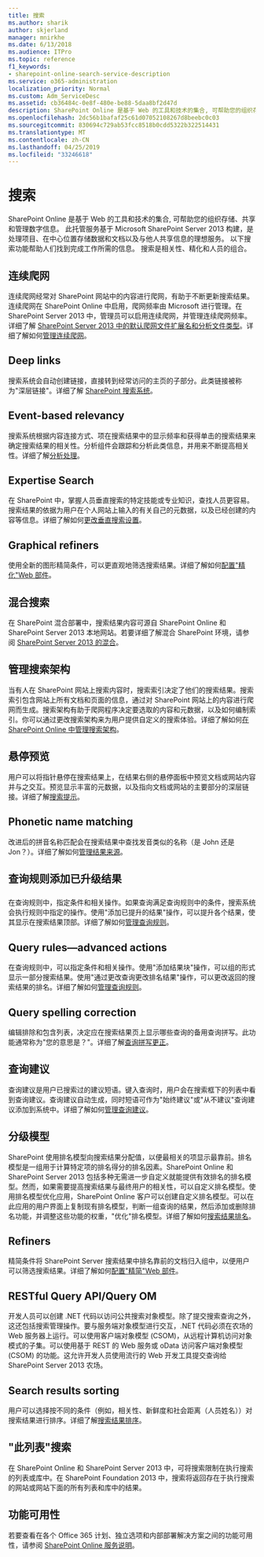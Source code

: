 ```yaml
---
title: 搜索
ms.author: sharik
author: skjerland
manager: mnirkhe
ms.date: 6/13/2018
ms.audience: ITPro
ms.topic: reference
f1_keywords:
- sharepoint-online-search-service-description
ms.service: o365-administration
localization_priority: Normal
ms.custom: Adm_ServiceDesc
ms.assetid: cb36484c-0e8f-480e-be88-5daa8bf2d47d
description: SharePoint Online 是基于 Web 的工具和技术的集合, 可帮助您的组织存储、共享和管理数字信息。 此托管服务基于 Microsoft SharePoint Server 2013 构建，是处理项目、在中心位置存储数据和文档以及与他人共享信息的理想服务。 以下搜索功能帮助人们找到完成工作所需的信息。 搜索是相关性、精化和人员的组合。
ms.openlocfilehash: 2dc56b1bafaf25c61d07052108267d8beebc0c03
ms.sourcegitcommit: 830694c729ab53fcc8518b0cdd5322b322514431
ms.translationtype: MT
ms.contentlocale: zh-CN
ms.lasthandoff: 04/25/2019
ms.locfileid: "33246618"
---
```

# <a name="search"></a>搜索

SharePoint Online 是基于 Web 的工具和技术的集合, 可帮助您的组织存储、共享和管理数字信息。 此托管服务基于 Microsoft SharePoint Server 2013 构建，是处理项目、在中心位置存储数据和文档以及与他人共享信息的理想服务。 以下搜索功能帮助人们找到完成工作所需的信息。 搜索是相关性、精化和人员的组合。
  
## <a name="continuous-crawls"></a>连续爬网
<a name="bkmk_ContinuousCrawl"> </a>

连续爬网经常对 SharePoint 网站中的内容进行爬网，有助于不断更新搜索结果。连续爬网在 SharePoint Online 中启用，爬网频率由 Microsoft 进行管理。在 SharePoint Server 2013 中，管理员可以启用连续爬网，并管理连续爬网频率。详细了解 [SharePoint Server 2013 中的默认爬网文件扩展名和分析文件类型](https://technet.microsoft.com/en-us/library/jj219530.aspx)。详细了解如何[管理连续爬网](https://go.microsoft.com/fwlink/?LinkID=271001)。
  
## <a name="deep-links"></a>Deep links
<a name="bkmk_DeepLink"> </a>

搜索系统会自动创建链接，直接转到经常访问的主页的子部分。此类链接被称为"深层链接"。详细了解 [SharePoint 搜索系统](https://go.microsoft.com/fwlink/p/?LinkId=286608)。
  
## <a name="event-based-relevancy"></a>Event-based relevancy
<a name="bkmk_EventBasedRelevancy"> </a>

搜索系统根据内容连接方式、项在搜索结果中的显示频率和获得单击的搜索结果来确定搜索结果的相关性。分析组件会跟踪和分析此类信息，并用来不断提高相关性。详细了解[分析处理](https://go.microsoft.com/fwlink/?LinkID=271000)。
  
## <a name="expertise-search"></a>Expertise Search
<a name="bkmk_ExpertiseSearch"> </a>

在 SharePoint 中，掌握人员垂直搜索的特定技能或专业知识，查找人员更容易。搜索结果的依据为用户在个人网站上输入的有关自己的元数据，以及已经创建的内容等信息。详细了解如何[更改垂直搜索设置](https://go.microsoft.com/fwlink/p/?LinkId=286610)。
  
## <a name="graphical-refiners"></a>Graphical refiners
<a name="bkmk_GraphicalRefiners"> </a>

使用全新的图形精简条件，可以更直观地筛选搜索结果。详细了解如何[配置"精化"Web 部件](https://go.microsoft.com/fwlink/?LinkId=271017)。
  
## <a name="hybrid-search"></a>混合搜索
<a name="bkmk_HybridSearch"> </a>

在 SharePoint 混合部署中，搜索结果内容可源自 SharePoint Online 和 SharePoint Server 2013 本地网站。若要详细了解混合 SharePoint 环境，请参阅 [SharePoint Server 2013 的混合](https://go.microsoft.com/fwlink/?LinkId=275765)。
  
## <a name="manage-search-schema"></a>管理搜索架构
<a name="bkmk_manage_search_schema"> </a>

当有人在 SharePoint 网站上搜索内容时，搜索索引决定了他们的搜索结果。搜索索引包含网站上所有文档和页面的信息，通过对 SharePoint 网站上的内容进行爬网而生成。搜索架构有助于爬网程序决定要选取的内容和元数据，以及如何编制索引。你可以通过更改搜索架构来为用户提供自定义的搜索体验。详细了解如何[在 SharePoint Online 中管理搜索架构](https://go.microsoft.com/fwlink/p/?LinkId=392427)。
  
## <a name="on-hover-preview"></a>悬停预览
<a name="bkmk_Quickpreview"> </a>

用户可以将指针悬停在搜索结果上，在结果右侧的悬停面板中预览文档或网站内容并与之交互。预览显示丰富的元数据，以及指向文档或网站的主要部分的深层链接。详细了解[搜索提示](https://go.microsoft.com/fwlink/p/?LinkId=286614)。
  
## <a name="phonetic-name-matching"></a>Phonetic name matching
<a name="bkmk_PhoneticNameMatching"> </a>

改进后的拼音名称匹配会在搜索结果中查找发音类似的名称（是 John 还是 Jon？）。详细了解如何[管理结果来源](https://go.microsoft.com/fwlink/p/?LinkId=286609)。
  
## <a name="query-rulesadd-promoted-results"></a>查询规则添加已升级结果
<a name="bkmk_QueryRulesAddpromotedresults"> </a>

在查询规则中，指定条件和相关操作。如果查询满足查询规则中的条件，搜索系统会执行规则中指定的操作。使用"添加已提升的结果"操作，可以提升各个结果，使其显示在搜索结果顶部。详细了解如何[管理查询规则](https://go.microsoft.com/fwlink/p/?LinkId=286607)。
  
## <a name="query-rulesadvanced-actions"></a>Query rules—advanced actions
<a name="bkmk_UserRulesAdvancedActions"> </a>

在查询规则中，可以指定条件和相关操作。使用"添加结果块"操作，可以组的形式显示一部分搜索结果。使用"通过更改查询更改排名结果"操作，可以更改返回的搜索结果的排名。详细了解如何[管理查询规则](https://go.microsoft.com/fwlink/p/?LinkId=286607)。
  
## <a name="query-spelling-correction"></a>Query spelling correction
<a name="bkmk_QuerySpellingCorrection"> </a>

编辑排除和包含列表，决定应在搜索结果页上显示哪些查询的备用查询拼写。此功能通常称为"您的意思是？"。详细了解[查询拼写更正](https://go.microsoft.com/fwlink/?LinkId=271221)。
  
## <a name="query-suggestions"></a>查询建议
<a name="bkmk_Querysuggestions"> </a>

查询建议是用户已搜索过的建议短语。键入查询时，用户会在搜索框下的列表中看到查询建议。查询建议自动生成，同时短语可作为"始终建议"或"从不建议"查询建议添加到系统中。详细了解如何[管理查询建议](https://go.microsoft.com/fwlink/p/?LinkId=286611)。
  
## <a name="ranking-models"></a>分级模型
<a name="bkmk_Ranking_Models"> </a>

SharePoint 使用排名模型向搜索结果分配值，以便最相关的项显示最靠前。排名模型是一组用于计算特定项的排名得分的排名因素。SharePoint Online 和 SharePoint Server 2013 包括多种无需进一步自定义就能提供有效排名的排名模型。然而，如果需要提高搜索结果与最终用户的相关性，可以自定义排名模型。使用排名模型优化应用，SharePoint Online 客户可以创建自定义排名模型。可以在此应用的用户界面上复制现有排名模型，判断一组查询的结果，然后添加或删除排名功能，并调整这些功能的权重，"优化"排名模型。详细了解如何[搜索结果排名](https://go.microsoft.com/fwlink/p/?LinkId=271014)。
  
## <a name="refiners"></a>Refiners
<a name="bkmk_Refiners"> </a>

精简条件将 SharePoint Server 搜索结果中排名靠前的文档归入组中，以便用户可以筛选搜索结果。详细了解如何[配置"精简"Web 部件](https://go.microsoft.com/fwlink/?LinkId=271017)。
  
## <a name="restful-query-apiquery-om"></a>RESTful Query API/Query OM
<a name="bkmk_RESTfulQueryAPI"> </a>

开发人员可以创建 .NET 代码以访问公共搜索对象模型。除了提交搜索查询之外，这还包括搜索管理操作。要与服务端对象模型进行交互，.NET 代码必须在农场的 Web 服务器上运行。可以使用客户端对象模型 (CSOM)，从远程计算机访问对象模式的子集。可以使用基于 REST 的 Web 服务或 oData 访问客户端对象模型 (CSOM) 的功能。这允许开发人员使用流行的 Web 开发工具提交查询给 SharePoint Server 2013 农场。
  
## <a name="search-results-sorting"></a>Search results sorting
<a name="bkmk_Searchresultssorting"> </a>

用户可以选择按不同的条件（例如，相关性、新鲜度和社会距离（人员姓名））对搜索结果进行排序。详细了解[搜索结果排序](https://go.microsoft.com/fwlink/p/?LinkId=286603)。
  
## <a name="this-list-searches"></a>"此列表"搜索
<a name="bkmk_ThisListSearches"> </a>

在 SharePoint Online 和 SharePoint Server 2013 中，可将搜索限制在执行搜索的列表或库中。在 SharePoint Foundation 2013 中，搜索将返回存在于执行搜索的网站或网站下面的所有列表和库中的结果。
  
## <a name="feature-availability"></a>功能可用性
<a name="bkmk_ThisListSearches"> </a>

若要查看在各个 Office 365 计划、独立选项和内部部署解决方案之间的功能可用性，请参阅 [SharePoint Online 服务说明](sharepoint-online-service-description.md)。
  

